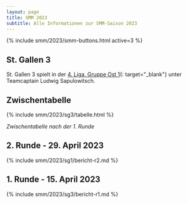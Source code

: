 ```yaml
---
layout: page
title: SMM 2023
subtitle: Alle Informationen zur SMM-Saison 2023
---
```


{% include smm/2023/smm-buttons.html active=3 %}

## St. Gallen 3

St. Gallen 3 spielt in der
[4. Liga, Gruppe Ost 1](https://www.swisschess.ch/smm.html?old=L3R1cm5pZXJlL3NtbS5waHA_YWphaHI9MjAyMyZhcm91bmQ9MSZhbGlnYT02){:
target="\_blank"} unter Teamcaptain Ludwig Sapulowitsch.

## Zwischentabelle

{% include smm/2023/sg3/tabelle.html %}

_Zwischentabelle nach der 1. Runde_

## 2. Runde - 29. April 2023

{% include smm/2023/sg1/bericht-r2.md %}

## 1. Runde - 15. April 2023

{% include smm/2023/sg3/bericht-r1.md %}

<style>
table th, table td:nth-of-type(4) {
    white-space: nowrap;
}
</style>
